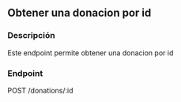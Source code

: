 ## Obtener una donacion por id

### Descripción

Este endpoint permite obtener una donacion por id

### Endpoint

POST /donations/:id
